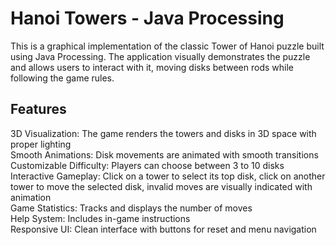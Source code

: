 # Hanoi Towers - Java Processing
This is a graphical implementation of the classic Tower of Hanoi puzzle built using Java Processing. The application visually demonstrates the puzzle and allows users to interact with it, moving disks between rods while following the game rules.
## Features
3D Visualization: The game renders the towers and disks in 3D space with proper lighting </br>
Smooth Animations: Disk movements are animated with smooth transitions  
Customizable Difficulty: Players can choose between 3 to 10 disks  
Interactive Gameplay:  Click on a tower to select its top disk, click on another tower to move the selected disk, invalid moves are visually indicated with animation  
Game Statistics: Tracks and displays the number of moves  
Help System: Includes in-game instructions  
Responsive UI: Clean interface with buttons for reset and menu navigation  
